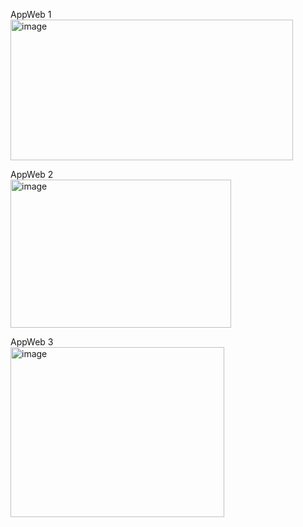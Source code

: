 AppWeb 1 <br>
<img width="452" height="225" alt="image" src="https://github.com/user-attachments/assets/6a470823-3f8f-418a-a14d-a59201e669b2" />

AppWeb 2<br>
<img width="353" height="237" alt="image" src="https://github.com/user-attachments/assets/1babaced-2747-4ede-b7ec-b760dbaa468f" />

AppWeb 3 <br>
<img width="342" height="272" alt="image" src="https://github.com/user-attachments/assets/046574d3-b824-44af-807e-5f541e3d7ccb" />
